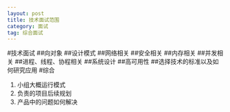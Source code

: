 ```yaml
---
layout: post
title: 技术面试范围
category: 面试
tag: 综合面试 
---
```


#技术面试
##向对象
##设计模式
##网络相关
##安全相关
##内存相关
##并发相关
##进程、线程、协程相关
##系统设计
##高可用性
##选择技术的标准以及如何研究应用
#综合
1. 小组大概运行模式
2. 负责的项目后续规划
3. 产品中的问题如何解决
